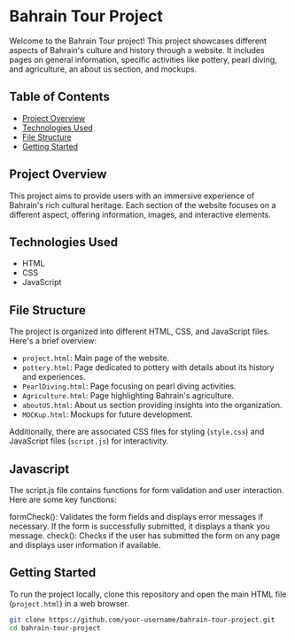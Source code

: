 # Bahrain Tour Project

Welcome to the Bahrain Tour project! This project showcases different aspects of Bahrain's culture and history through a website. It includes pages on general information, specific activities like pottery, pearl diving, and agriculture, an about us section, and mockups.

## Table of Contents
- [Project Overview](#project-overview)
- [Technologies Used](#technologies-used)
- [File Structure](#file-structure)
- [Getting Started](#getting-started)


## Project Overview
This project aims to provide users with an immersive experience of Bahrain's rich cultural heritage. Each section of the website focuses on a different aspect, offering information, images, and interactive elements.

## Technologies Used
- HTML
- CSS
- JavaScript

## File Structure
The project is organized into different HTML, CSS, and JavaScript files. Here's a brief overview:

- `project.html`: Main page of the website.
- `pottery.html`: Page dedicated to pottery with details about its history and experiences.
- `PearlDiving.html`: Page focusing on pearl diving activities.
- `Agriculture.html`: Page highlighting Bahrain's agriculture.
- `aboutUS.html`: About us section providing insights into the organization.
- `MOCKup.html`: Mockups for future development.

Additionally, there are associated CSS files for styling (`style.css`) and JavaScript files (`script.js`) for interactivity.

## Javascript 
The script.js file contains functions for form validation and user interaction. Here are some key functions:

formCheck(): Validates the form fields and displays error messages if necessary. If the form is successfully submitted, it displays a thank you message.
check(): Checks if the user has submitted the form on any page and displays user information if available.

## Getting Started
To run the project locally, clone this repository and open the main HTML file (`project.html`) in a web browser.

```bash
git clone https://github.com/your-username/bahrain-tour-project.git
cd bahrain-tour-project
